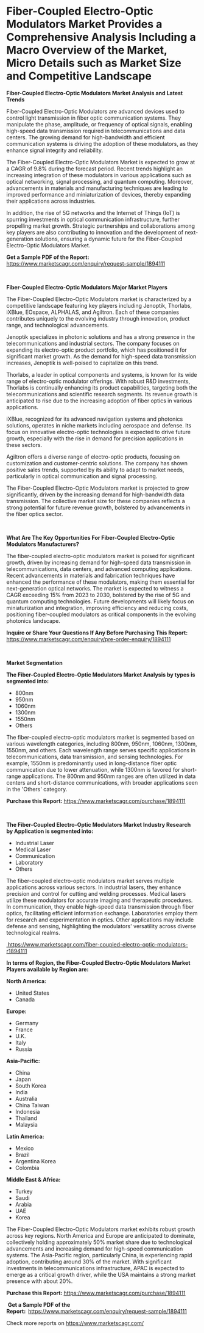 <p><h1>Fiber-Coupled Electro-Optic Modulators Market Provides a Comprehensive Analysis Including a Macro Overview of the Market, Micro Details such as Market Size and Competitive Landscape</h1></p><p><strong>Fiber-Coupled Electro-Optic Modulators Market Analysis and Latest Trends</strong></p>
<p><p>Fiber-Coupled Electro-Optic Modulators are advanced devices used to control light transmission in fiber optic communication systems. They manipulate the phase, amplitude, or frequency of optical signals, enabling high-speed data transmission required in telecommunications and data centers. The growing demand for high-bandwidth and efficient communication systems is driving the adoption of these modulators, as they enhance signal integrity and reliability.</p><p>The Fiber-Coupled Electro-Optic Modulators Market is expected to grow at a CAGR of 9.8% during the forecast period. Recent trends highlight an increasing integration of these modulators in various applications such as optical networking, signal processing, and quantum computing. Moreover, advancements in materials and manufacturing techniques are leading to improved performance and miniaturization of devices, thereby expanding their applications across industries.</p><p>In addition, the rise of 5G networks and the Internet of Things (IoT) is spurring investments in optical communication infrastructure, further propelling market growth. Strategic partnerships and collaborations among key players are also contributing to innovation and the development of next-generation solutions, ensuring a dynamic future for the Fiber-Coupled Electro-Optic Modulators Market.</p></p>
<p><strong>Get a Sample PDF of the Report:&nbsp;</strong> <a href="https://www.marketscagr.com/enquiry/request-sample/1894111?utm_campaign=1835&utm_medium=2&utm_source=Github&utm_content=ia&utm_term=28022025&utm_id=fiber-coupled-electro-optic-modulators">https://www.marketscagr.com/enquiry/request-sample/1894111</a></p>
<p>&nbsp;</p>
<p><strong>Fiber-Coupled Electro-Optic Modulators Major Market Players</strong></p>
<p><p>The Fiber-Coupled Electro-Optic Modulators market is characterized by a competitive landscape featuring key players including Jenoptik, Thorlabs, iXBlue, EOspace, ALPHALAS, and Agiltron. Each of these companies contributes uniquely to the evolving industry through innovation, product range, and technological advancements.</p><p>Jenoptik specializes in photonic solutions and has a strong presence in the telecommunications and industrial sectors. The company focuses on expanding its electro-optic product portfolio, which has positioned it for significant market growth. As the demand for high-speed data transmission increases, Jenoptik is well-poised to capitalize on this trend.</p><p>Thorlabs, a leader in optical components and systems, is known for its wide range of electro-optic modulator offerings. With robust R&D investments, Thorlabs is continually enhancing its product capabilities, targeting both the telecommunications and scientific research segments. Its revenue growth is anticipated to rise due to the increasing adoption of fiber optics in various applications.</p><p>iXBlue, recognized for its advanced navigation systems and photonics solutions, operates in niche markets including aerospace and defense. Its focus on innovative electro-optic technologies is expected to drive future growth, especially with the rise in demand for precision applications in these sectors.</p><p>Agiltron offers a diverse range of electro-optic products, focusing on customization and customer-centric solutions. The company has shown positive sales trends, supported by its ability to adapt to market needs, particularly in optical communication and signal processing.</p><p>The Fiber-Coupled Electro-Optic Modulators market is projected to grow significantly, driven by the increasing demand for high-bandwidth data transmission. The collective market size for these companies reflects a strong potential for future revenue growth, bolstered by advancements in the fiber optics sector.</p></p>
<p>&nbsp;</p>
<p><strong>What Are The Key Opportunities For Fiber-Coupled Electro-Optic Modulators Manufacturers?</strong></p>
<p><p>The fiber-coupled electro-optic modulators market is poised for significant growth, driven by increasing demand for high-speed data transmission in telecommunications, data centers, and advanced computing applications. Recent advancements in materials and fabrication techniques have enhanced the performance of these modulators, making them essential for next-generation optical networks. The market is expected to witness a CAGR exceeding 15% from 2023 to 2030, bolstered by the rise of 5G and quantum computing technologies. Future developments will likely focus on miniaturization and integration, improving efficiency and reducing costs, positioning fiber-coupled modulators as critical components in the evolving photonics landscape.</p></p>
<p><strong>Inquire or Share Your Questions If Any Before Purchasing This Report:</strong> <a href="https://www.marketscagr.com/enquiry/pre-order-enquiry/1894111?utm_campaign=1835&utm_medium=2&utm_source=Github&utm_content=ia&utm_term=28022025&utm_id=fiber-coupled-electro-optic-modulators">https://www.marketscagr.com/enquiry/pre-order-enquiry/1894111</a></p>
<p>&nbsp;</p>
<p><strong>Market Segmentation</strong></p>
<p><strong>The Fiber-Coupled Electro-Optic Modulators Market Analysis by types is segmented into:</strong></p>
<p><ul><li>800nm</li><li>950nm</li><li>1060nm</li><li>1300nm</li><li>1550nm</li><li>Others</li></ul></p>
<p><p>The fiber-coupled electro-optic modulators market is segmented based on various wavelength categories, including 800nm, 950nm, 1060nm, 1300nm, 1550nm, and others. Each wavelength range serves specific applications in telecommunications, data transmission, and sensing technologies. For example, 1550nm is predominantly used in long-distance fiber optic communication due to lower attenuation, while 1300nm is favored for short-range applications. The 800nm and 950nm ranges are often utilized in data centers and short-distance communications, with broader applications seen in the 'Others' category.</p></p>
<p><strong>Purchase this Report:&nbsp;</strong><a href="https://www.marketscagr.com/purchase/1894111?utm_campaign=1835&utm_medium=2&utm_source=Github&utm_content=ia&utm_term=28022025&utm_id=fiber-coupled-electro-optic-modulators">https://www.marketscagr.com/purchase/1894111</a></p>
<p>&nbsp;</p>
<p><strong>The Fiber-Coupled Electro-Optic Modulators Market Industry Research by Application is segmented into:</strong></p>
<p><ul><li>Industrial Laser</li><li>Medical Laser</li><li>Communication</li><li>Laboratory</li><li>Others</li></ul></p>
<p><p>The fiber-coupled electro-optic modulators market serves multiple applications across various sectors. In industrial lasers, they enhance precision and control for cutting and welding processes. Medical lasers utilize these modulators for accurate imaging and therapeutic procedures. In communication, they enable high-speed data transmission through fiber optics, facilitating efficient information exchange. Laboratories employ them for research and experimentation in optics. Other applications may include defense and sensing, highlighting the modulators' versatility across diverse technological realms.</p></p>
<p><a href="https://www.marketscagr.com/fiber-coupled-electro-optic-modulators-r1894111?utm_campaign=1835&utm_medium=2&utm_source=Github&utm_content=ia&utm_term=28022025&utm_id=fiber-coupled-electro-optic-modulators">&nbsp;https://www.marketscagr.com/fiber-coupled-electro-optic-modulators-r1894111</a></p>
<p><strong>In terms of Region, the Fiber-Coupled Electro-Optic Modulators Market Players available by Region are:</strong></p>
<p>
    <p> <strong> North America: </strong>
        <ul>
            <li>United States</li>
            <li>Canada</li>
        </ul>
        </p> 
    <p> <strong> Europe: </strong>
        <ul>
            <li>Germany</li>
            <li>France</li>
            <li>U.K.</li>
            <li>Italy</li>
            <li>Russia</li>
        </ul>
        </p> 
    <p> <strong> Asia-Pacific: </strong>
        <ul>
            <li>China</li>
            <li>Japan</li>
            <li>South Korea</li>
            <li>India</li>
            <li>Australia</li>
            <li>China Taiwan</li>
            <li>Indonesia</li>
            <li>Thailand</li>
            <li>Malaysia</li>
        </ul>
        </p> 
    <p> <strong> Latin America: </strong>
        <ul>
            <li>Mexico</li>
            <li>Brazil</li>
            <li>Argentina Korea</li>
            <li>Colombia</li>
        </ul>
        </p> 
    <p> <strong> Middle East & Africa: </strong>
        <ul>
            <li>Turkey</li>
            <li>Saudi</li>
            <li>Arabia</li>
            <li>UAE</li>
            <li>Korea</li>
        </ul>
    </p>
    </p>
<p><p>The Fiber-Coupled Electro-Optic Modulators market exhibits robust growth across key regions. North America and Europe are anticipated to dominate, collectively holding approximately 50% market share due to technological advancements and increasing demand for high-speed communication systems. The Asia-Pacific region, particularly China, is experiencing rapid adoption, contributing around 30% of the market. With significant investments in telecommunications infrastructure, APAC is expected to emerge as a critical growth driver, while the USA maintains a strong market presence with about 20%.</p></p>
<p><strong>Purchase this Report: </strong><a href="https://www.marketscagr.com/purchase/1894111?utm_campaign=1835&utm_medium=2&utm_source=Github&utm_content=ia&utm_term=28022025&utm_id=fiber-coupled-electro-optic-modulators">https://www.marketscagr.com/purchase/1894111</a></p>
<p>&nbsp;<strong>Get a Sample PDF of the Report:&nbsp;&nbsp;</strong><a href="https://www.marketscagr.com/enquiry/request-sample/1894111?utm_campaign=1835&utm_medium=2&utm_source=Github&utm_content=ia&utm_term=28022025&utm_id=fiber-coupled-electro-optic-modulators">https://www.marketscagr.com/enquiry/request-sample/1894111</a></p>
<p><strong></strong></p>
<p>Check more reports on <a href="https://www.marketscagr.com/?utm_campaign=1835&utm_medium=2&utm_source=Github&utm_content=ia&utm_term=28022025&utm_id=fiber-coupled-electro-optic-modulators">https://www.marketscagr.com/</a></p>